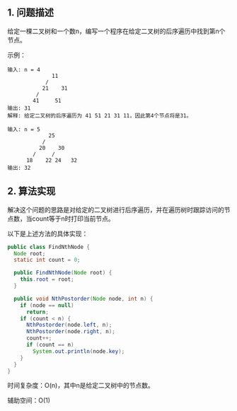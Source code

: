 ## 1. 问题描述

给定一棵二叉树和一个数n，编写一个程序在给定二叉树的后序遍历中找到第n个节点。

示例：

```
输入: n = 4
              11
            /   
           21    31
         /   
        41     51
输出: 31
解释: 给定二叉树的后序遍历为 41 51 21 31 11，因此第4个节点将是31。

输入: n = 5
             25
           /    
          20    30
        /     /   
      18    22 24   32
输出: 32
```

## 2. 算法实现

解决这个问题的思路是对给定的二叉树进行后序遍历，并在遍历树时跟踪访问的节点数，当count等于n时打印当前节点。

以下是上述方法的具体实现：

```java
public class FindNthNode {
  Node root;
  static int count = 0;

  public FindNthNode(Node root) {
    this.root = root;
  }

  public void NthPostorder(Node node, int n) {
    if (node == null)
      return;
    if (count < n) {
      NthPostorder(node.left, n);
      NthPostorder(node.right, n);
      count++;
      if (count == n)
        System.out.println(node.key);
    }
  }
}
```

时间复杂度：O(n)，其中n是给定二叉树中的节点数。

辅助空间：O(1)
